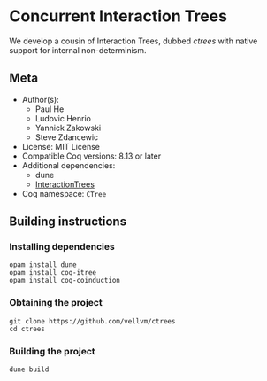 # Concurrent Interaction Trees

We develop a cousin of Interaction Trees, dubbed _ctrees_ with native support for internal non-determinism.

## Meta

- Author(s):
  - Paul He
  - Ludovic Henrio
  - Yannick Zakowski
  - Steve Zdancewic
- License: MIT License
- Compatible Coq versions: 8.13 or later
- Additional dependencies:
  - dune
  - [InteractionTrees](https://github.com/DeepSpec/InteractionTrees)
- Coq namespace: `CTree`

## Building instructions

### Installing dependencies

```shell
opam install dune
opam install coq-itree
opam install coq-coinduction
```

### Obtaining the project

```shell
git clone https://github.com/vellvm/ctrees
cd ctrees
```

### Building the project

```shell
dune build
```
